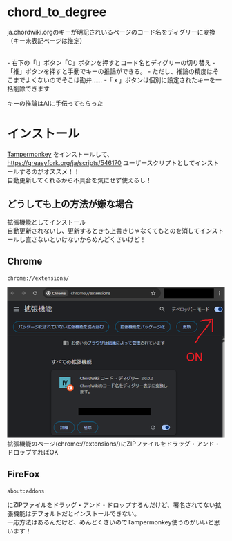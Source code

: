 # chord_to_degree
ja.chordwiki.orgのキーが明記されいるページのコード名をディグリーに変換（キー未表記ページは推定）

<br>
- 右下の「Ⅰ」ボタン「C」ボタンを押すとコード名とディグリーの切り替え
- 「推」ボタンを押すと手動でキーの推論ができる。
  - ただし、推論の精度はそこまでよくないのでそこは勘弁……
-「ｘ」ボタンは個別に設定されたキーを一括削除できます

キーの推論はAIに手伝ってもらった<br>

# インストール
[Tampermonkey](https://www.tampermonkey.net/) をインストールして、 https://greasyfork.org/ja/scripts/546170 ユーザースクリプトとしてインストールするのがオススメ！！<br>
自動更新してくれるから不具合を気にせず使えるし！<br>

## どうしても上の方法が嫌な場合<br>
拡張機能としてインストール<br>
自動更新されないし、更新するときも上書きじゃなくてもとのを消してインストールし直さないといけないからめんどくさいけど！
## Chrome<br>
```
chrome://extensions/
```
<img src="https://raw.githubusercontent.com/Happy-come-come/chord_to_degree/refs/heads/main/img/install_chrome.png"><br>
拡張機能のページ(chrome://extensions/)にZIPファイルをドラッグ・アンド・ドロップすればOK<br>

## FireFox
```
about:addons
```
にZIPファイルをドラッグ・アンド・ドロップするんだけど、署名されてない拡張機能はデフォルトだとインストールできない。<br>
一応方法はあるんだけど、めんどくさいのでTampermonkey使うのがいいと思います！
